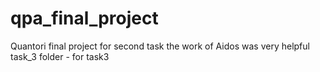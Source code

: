 # qpa_final_project
Quantori final project
for second task the work of Aidos was very helpful
task_3 folder - for task3

